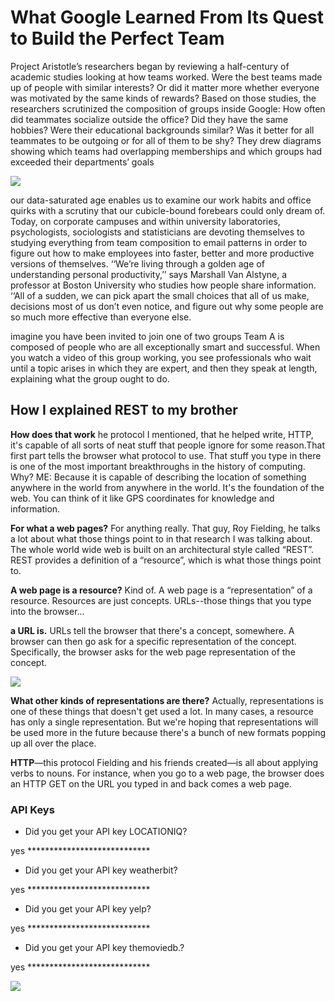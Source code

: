# What Google Learned From Its Quest to Build the Perfect Team
Project Aristotle’s researchers began by reviewing a half-century of academic studies looking at how teams worked. Were the best teams made up of people with similar interests? Or did it matter more whether everyone was motivated by the same kinds of rewards? Based on those studies, the researchers scrutinized the composition of groups inside Google: How often did teammates socialize outside the office? Did they have the same hobbies? Were their educational backgrounds similar? Was it better for all teammates to be outgoing or for all of them to be shy? They drew diagrams showing which teams had overlapping memberships and which groups had exceeded their departments’ goals

![](https://i.pinimg.com/originals/33/4e/a6/334ea6c8f4f5f744746234a8f3e0ba4f.gif)


our data-saturated age enables us to examine our work habits and office quirks with a scrutiny that our cubicle-bound forebears could only dream of. Today, on corporate campuses and within university laboratories, psychologists, sociologists and statisticians are devoting themselves to studying everything from team composition to email patterns in order to figure out how to make employees into faster, better and more productive versions of themselves. ‘‘We’re living through a golden age of understanding personal productivity,’’ says Marshall Van Alstyne, a professor at Boston University who studies how people share information. ‘‘All of a sudden, we can pick apart the small choices that all of us make, decisions most of us don’t even notice, and figure out why some people are so much more effective than everyone else.

imagine you have been invited to join one of two groups Team A is composed of people who are all exceptionally smart and successful. When you watch a video of this group working, you see professionals who wait until a topic arises in which they are expert, and then they speak at length, explaining what the group ought to do.
<p>

## How I explained REST to my brother
<p>

**How does that work**
he protocol I mentioned, that he helped write, HTTP, it's capable of all sorts of neat stuff that people ignore for some reason.That first part tells the browser what protocol to use. That stuff you type in there is one of the most important breakthroughs in the history of computing.
Why?
ME: Because it is capable of describing the location of something anywhere in the world from anywhere in the world. It's the foundation of the web. You can think of it like GPS coordinates for knowledge and information.
<p>

**For what a web pages?**
For anything really. That guy, Roy Fielding, he talks a lot about what those things point to in that research I was talking about. The whole world wide web is built on an architectural style called “REST”. REST provides a definition of a “resource”, which is what those things point to.
<p>

**A web page is a resource?**
Kind of. A web page is a “representation” of a resource. Resources are just concepts. URLs--those things that you type into the browser...

**a URL is.**
URLs tell the browser that there's a concept, somewhere. A browser can then go ask for a specific representation of the concept. Specifically, the browser asks for the web page representation of the concept.
<p>

![](https://encrypted-tbn0.gstatic.com/images?q=tbn:ANd9GcTuHKzLMh69OBM0WGWkbAhRx9F5MwCYryp_4Wnhxt0wIxUHatXogsHwmESaxcuh9Q0oRvs&usqp=CAU)

<p>

**What other kinds of representations are there?**
Actually, representations is one of these things that doesn't get used a lot. In many cases, a resource has only a single representation. But we're hoping that representations will be used more in the future because there's a bunch of new formats popping up all over the place.

**HTTP**—this protocol Fielding and his friends created—is all about applying verbs to nouns. For instance, when you go to a web page, the browser does an HTTP GET on the URL you typed in and back comes a web page.
<p>

### API Keys

- Did you get your API key LOCATIONIQ?
<p>
yes ****************************

- Did you get your API key weatherbit?
<p>
yes ****************************

- Did you get your API key yelp?
<p>
yes ****************************

- Did you get your API key themoviedb.?
<p>
yes ****************************

<p>

![](https://support.everlaw.com/hc/article_attachments/360080119951/Everlaw_API.gif)



